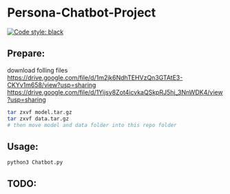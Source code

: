 # Persona-Chatbot-Project
[![Code style: black](https://img.shields.io/badge/code%20style-black-000000.svg)](https://github.com/psf/black)


## Prepare:  
download folling files  
https://drive.google.com/file/d/1m2jk6NdhTEHVzQn3GTAtE3-CKYv1m658/view?usp=sharing  
https://drive.google.com/file/d/1Yijsy8Zot4icvkaQSkpRJ5hj_3NnWDK4/view?usp=sharing  
```bash
tar zxvf model.tar.gz  
tar zxvf data.tar.gz  
# then move model and data folder into this repo folder
```

## Usage:  
    python3 Chatbot.py  

## TODO:  
